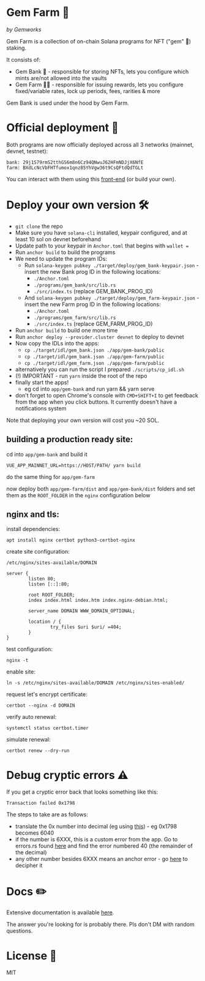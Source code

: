 # Gem Farm 💎
_by Gemworks_

Gem Farm is a collection of on-chain Solana programs for NFT ("gem" 💎) staking.

It consists of:

- Gem Bank 🏦 - responsible for storing NFTs, lets you configure which mints are/not allowed into the vaults
- Gem Farm 🧑‍🌾 - responsible for issuing rewards, lets you configure fixed/variable rates, lock up periods, fees, rarities & more

Gem Bank is used under the hood by Gem Farm.

# Official deployment 🚀

Both programs are now officially deployed across all 3 networks (mainnet, devnet, testnet):
```
bank: 29j1S79rmS2tthGS6m8n6Cz94QNwuJ62HFmNDJjX6NfE
farm: BXdLcNcVbFHTfumox1qnz85YhVgw36t9CsQFtdQdTGLt
```

You can interact with them using this [front-end](https://cryptobac.art/) (or build your own).

# Deploy your own version 🛠

- `git clone` the repo 
- Make sure you have `solana-cli` installed, keypair configured, and at least 10 sol on devnet beforehand
- Update path to your keypair in `Anchor.toml` that begins with `wallet =`
- Run `anchor build` to build the programs
- We need to update the program IDs:
    - Run `solana-keygen pubkey ./target/deploy/gem_bank-keypair.json` - insert the new Bank prog ID in the following locations:
        - `./Anchor.toml`
        - `./programs/gem_bank/src/lib.rs`
        - `./src/index.ts` (replace GEM_BANK_PROG_ID)
    - And `solana-keygen pubkey ./target/deploy/gem_farm-keypair.json` - insert the new Farm prog ID in the following locations:
        - `./Anchor.toml`
        - `./programs/gem_farm/src/lib.rs`
        - `./src/index.ts` (replace GEM_FARM_PROG_ID)
- Run `anchor build` to build one more time
- Run `anchor deploy --provider.cluster devnet` to deploy to devnet
- Now copy the IDLs into the apps:
    - `cp ./target/idl/gem_bank.json ./app/gem-bank/public`
    - `cp ./target/idl/gem_bank.json ./app/gem-farm/public`
    - `cp ./target/idl/gem_farm.json ./app/gem-farm/public`
- alternatively you can run the script I prepared `./scripts/cp_idl.sh`
- (!) IMPORTANT - run `yarn` inside the root of the repo
- finally start the apps!
    - eg cd into `app/gem-bank` and run yarn && yarn serve
- don't forget to open Chrome's console with `CMD+SHIFT+I` to get feedback from the app when you click buttons. It currently doesn't have a notifications system

Note that deploying your own version will cost you ~20 SOL.

## building a production ready site:

cd into `app/gem-bank` and build it

`VUE_APP_MAINNET_URL=https://HOST/PATH/ yarn build`

do the same thing for `app/gem-farm`

now deploy both `app/gem-farm/dist` and `app/gem-bank/dist` folders and set them as the `ROOT_FOLDER` in the `nginx` configuration below

## nginx and tls:

install dependencies:

`apt install nginx certbot python3-certbot-nginx`

create site configuration:

`/etc/nginx/sites-available/DOMAIN`

```
server {
        listen 80;
        listen [::]:80;

        root ROOT_FOLDER;
        index index.html index.htm index.nginx-debian.html;

        server_name DOMAIN WWW_DOMAIN_OPTIONAL;

        location / {
                try_files $uri $uri/ =404;
        }
}
```

test configuration:

`nginx -t`

enable site:

`ln -s /etc/nginx/sites-available/DOMAIN /etc/nginx/sites-enabled/`

request let's encrypt certificate:

`certbot --nginx -d DOMAIN`

verify auto renewal:

`systemctl status certbot.timer`

simulate renewal:

`certbot renew --dry-run`

# Debug cryptic errors ⚠️

If you get a cryptic error back that looks something like this: 
```
Transaction failed 0x1798
``` 
The steps to take are as follows:
- translate the 0x number into decimal (eg using [this](https://www.rapidtables.com/convert/number/hex-to-decimal.html?x=0x66)) - eg 0x1798 becomes 6040
- if the number is 6XXX, this is a custom error from the app. Go to errors.rs found [here](https://github.com/gemworks/gem-farm/blob/main/lib/gem_common/src/errors.rs) and find the error numbered 40 (the remainder of the decimal)
- any other number besides 6XXX means an anchor error - go [here](https://github.com/project-serum/anchor/blob/master/lang/src/error.rs) to decipher it

# Docs ✏️

Extensive documentation is available [here](https://docs.gemworks.gg/).

The answer you're looking for is probably there. Pls don't DM with random questions.

# License 🧾

MIT

